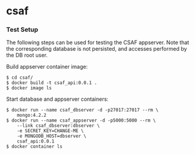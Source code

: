 # csaf
### Test Setup
The following steps can be used for testing the CSAF appserver. Note that the corresponding database is not persisted, and accesses performed by the DB root user.

Build appserver container image:
```
$ cd csaf/
$ docker build -t csaf_api:0.0.1 .
$ docker image ls
```
Start database and appserver containers:
```
$ docker run --name csaf_dbserver -d -p27017:27017 --rm \
    mongo:4.2.2
$ docker run --name csaf_appserver -d -p5000:5000 --rm \
    --link csaf_dbserver:dbserver \
    -e SECRET_KEY=CHANGE-ME \
    -e MONGODB_HOST=dbserver \
    csaf_api:0.0.1
$ docker container ls
```
